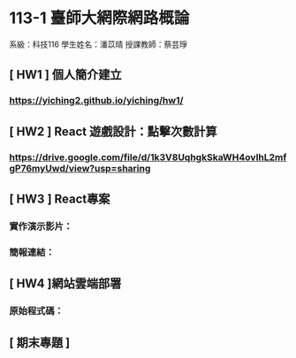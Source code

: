# 113-1 臺師大網際網路概論
系級：科技116
學生姓名：潘苡晴
授課教師：蔡芸琤

## [ HW1 ] 個人簡介建立
### https://yiching2.github.io/yiching/hw1/
## [ HW2 ] React 遊戲設計：點擊次數計算
### https://drive.google.com/file/d/1k3V8UqhgkSkaWH4ovIhL2mfgP76myUwd/view?usp=sharing
## [ HW3 ] React專案
### 實作演示影片：
### 簡報連結：
## [ HW4 ]網站雲端部署
### 原始程式碼：
## [ 期末專題 ]
